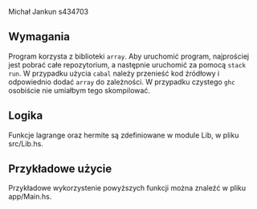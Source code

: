 Michał Jankun
s434703

## Wymagania

Program korzysta z biblioteki `array`. Aby uruchomić program, najprościej jest pobrać całe repozytorium, a następnie uruchomić za pomocą `stack run`. W przypadku użycia `cabal` należy przenieść kod źródłowy i odpowiednio dodać `array` do zależności. W przypadku czystego `ghc` osobiście nie umiałbym tego skompilować.

## Logika

Funkcje lagrange oraz hermite są zdefiniowane w module Lib, w pliku src/Lib.hs.

## Przykładowe użycie

Przykładowe wykorzystenie powyższych funkcji można znaleźć w pliku app/Main.hs.
